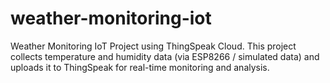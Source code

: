 # weather-monitoring-iot
Weather Monitoring IoT Project using ThingSpeak Cloud.   This project collects temperature and humidity data (via ESP8266 / simulated data)   and uploads it to ThingSpeak for real-time monitoring and analysis.
